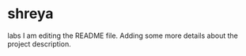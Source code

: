 # shreya
labs
I am editing the README file. Adding some more details about the project description.

